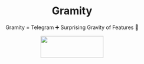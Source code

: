 <b><h1 align="center">Gramity</h1></b>


<p align="center">Gramity = Telegram ➕ Surprising Gravity of Features 🌟</p>
<p align="center"><a target="_blank" href="https://play.google.com/store/apps/details?id=org.gramity.messenger&hl=en"><img src="https://play.google.com/intl/en_us/badges/images/generic/en-play-badge.png" height="59" width="170"></a></p>
